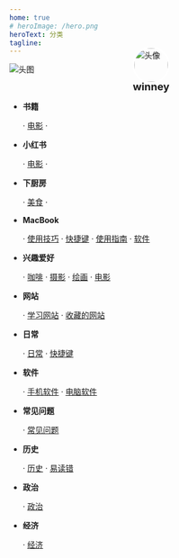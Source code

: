 ```yaml
---
home: true
# heroImage: /hero.png
heroText: 分类
tagline: 
---
```



<div style="position:relative;">
    <img src="https://notes.winney07.cn/assets/img/bg.jpeg" alt="头图"/>
    <img src="https://notes.winney07.cn/assets/img/header.jpg" alt="头像" style="position:absolute;left:50%;margin-left:-33px;bottom:-16px;width:60px;border-radius:50%;border:3px solid #fff;"/>
</div>
<h3 style="text-align:center;margin-bottom:0; margin-top:10px;font-size:1.15rem">winney</h3>

<!-- <p style="text-align:center;margin-top:0">Welcome to my notes.</p> -->
<div class="index-container">

* **书籍**

    · [电影](/book) · 

* **小红书**

    · [电影](/XiaoHongShu/movie) · 

* **下厨房**

    · [美食](/XiaChuFang/menu) · 

* **MacBook**

    · [使用技巧](/macbook/phone) · [快捷键](/macbook/guide) · [使用指南](/macbook/shortcut) · [软件](/macbook/software) 

* **兴趣爱好**

    · [咖啡](/hobby/coffee) · [摄影](/hobby/photography) · [绘画](/hobby/drawing) · [电影](/hobby/movie)  

* **网站**  

    · [学习网站](/website/study/) · [收藏的网站](/website/website/)

* **日常**

    · [日常](/daily/daily) · [快捷键](/daily/shortcut)

* **软件**

    · [手机软件](/software/mobile)  · [电脑软件](/software/pc)

* **常见问题**

    · [常见问题](/common)

* **历史**

    · [历史](/history) · [易读错](/history/difficult/)

* **政治**

    · [政治](/politics)

* **经济**

    · [经济](/economics)

</div>